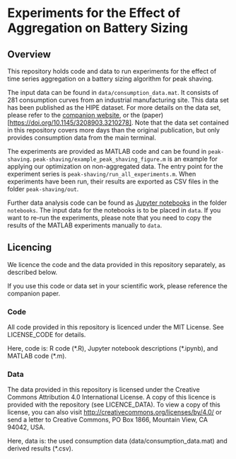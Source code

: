 # Experiments for the Effect of Aggregation on Battery Sizing 

## Overview

This repository holds code and data to run experiments for the effect of time series aggregation on a battery sizing algorithm for peak shaving.

The input data can be found in `data/consumption_data.mat`. It consists of 281 consumption curves from an industrial manufacturing site. This data set has been published as the HIPE dataset. For more details on the data set, please refer to the [companion website](https://www.energystatusdata.kit.edu/hipe.php), or the (paper)[https://doi.org/10.1145/3208903.3210278]. Note that the data set contained in this repository covers more days than the original publication, but only provides consumption data from the main terminal.

The experiments are provided as MATLAB code and can be found in `peak-shaving`.
`peak-shaving/example_peak_shaving_figure.m` is an example for applying our optimization on non-aggregated data.
The entry point for the experiment series is `peak-shaving/run_all_experiments.m`.
When experiments have been run, their results are exported as CSV files in the folder `peak-shaving/out`.

Further data analysis code can be found as [Jupyter notebooks](https://jupyter.org/) in the folder `notebooks`. The input data for the notebooks is to be placed in `data`. If you want to re-run the experiments, please note that you need to copy the results of the MATLAB experiments manually to `data`.

## Licencing
We licence the code and the data provided in this repository separately, as described below.

If you use this code or data set in your scientific work, please reference the companion paper.

### Code
All code provided in this repository is licenced under the MIT License. See LICENSE_CODE for details.

Here, code is: R code (\*.R), Jupyter notebook descriptions (\*.ipynb), and MATLAB code (\*.m).

### Data
The data provided in this repository is licensed under the Creative Commons Attribution 4.0 International License. A copy of this licence is provided with the repository (see LICENCE_DATA). To view a copy of this license, you can also visit http://creativecommons.org/licenses/by/4.0/ or send a letter to Creative Commons, PO Box 1866, Mountain View, CA 94042, USA.

Here, data is: the used consumption data (data/consumption_data.mat) and derived results (\*.csv).
